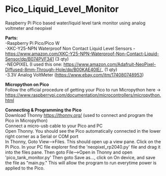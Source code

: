 # Pico_Liquid_Level_Monitor
Raspberry Pi Pico based water/liquid level tank monitor using analog voltmeter and neopixel 

<b>Parts:</b></br>
-Raspberry Pi Pico/Pico W</br>
-XKC-Y25-NPN Waterproof Non Contact Liquid Level Sensors - https://www.amazon.com/XKC-Y25-NPN-Waterproof-Non-Contact-Liquid-Sensor/dp/B074PVF341 (3 qty)</br>
-NEOPIXEL (I used this one: https://www.amazon.com/Adafruit-NeoPixel-Diffused-8mm-Through-Hole/dp/B00KAE40IE/_ (1 qty)</br>
-3.3V Analog VoltMeter (https://www.ebay.com/itm/174080748953)</br>

<b>Micropython on Pico</b></br>
Follow the official procedure of getting your Pico to run Micropython here -> https://www.raspberrypi.com/documentation/microcontrollers/micropython.html </br>

<b>Connecting & Programming the Pico</b></br>
Download Thonny https://thonny.org/ (used to connect and program the Pico in Micropython)</br>
Connect a micro-usb cable to your Pico and PC</br>
Open Thonny.  You should see the Pico automatically connected in the lower right corner as a Serial or COM port</br>
In Thonny, Goto View-->Files.  This should open up a view pane.  Click on the Pi Pico.  In your PC file explorer find the 'neopixel_rp2040.py' file and drag it into the files pane. Then goto File-->Open in Thonny and open 'pico_tank_monitor.py'  Then goto Save as..., click on On device, and save the file as "main.py."  This will allow the program to run everytime power is applied to the Pico.

